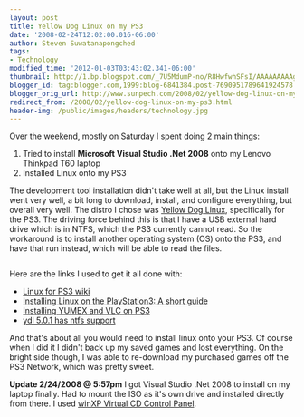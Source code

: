 ```yaml
---
layout: post
title: Yellow Dog Linux on my PS3
date: '2008-02-24T12:02:00.016-06:00'
author: Steven Suwatanapongched
tags:
- Technology
modified_time: '2012-01-03T03:43:02.341-06:00'
thumbnail: http://1.bp.blogspot.com/_7U5MdumP-no/R8HwfwhSFsI/AAAAAAAAAgI/DUh0vPPHiSg/s600/ydl_logo.jpg
blogger_id: tag:blogger.com,1999:blog-6841384.post-7690951789641924578
blogger_orig_url: http://www.sunpech.com/2008/02/yellow-dog-linux-on-my-ps3.html
redirect_from: /2008/02/yellow-dog-linux-on-my-ps3.html
header-img: /public/images/headers/technology.jpg
---
```


Over the weekend, mostly on Saturday I spent doing 2 main things:

<ol>
  <li>Tried to install <b>Microsoft Visual Studio .Net 2008</b> onto my Lenovo Thinkpad T60 laptop</li>
  <li>Installed Linux onto my PS3</li>
</ol>

The development tool installation didn't take well at all, but the Linux install went very well, a bit long to download, install, and configure everything, but overall very well.  The distro I chose was <a href="http://www.terrasoftsolutions.com/products/ydl/">Yellow Dog Linux</a>, specifically for the PS3.  The driving force behind this is that I have a USB external hard drive which is in NTFS, which the PS3 currently cannot read.  So the workaround is to install another operating system (OS) onto the PS3, and have that run instead, which will be able to read the files.

<img    border="0" id="BLOGGER_PHOTO_ID_5170678275589150402" src="http://1.bp.blogspot.com/_7U5MdumP-no/R8HwfwhSFsI/AAAAAAAAAgI/DUh0vPPHiSg/s400/ydl_logo.jpg" alt="" />

Here are the links I used to get it all done with:

<ul>
  <li><a href="http://en.wikipedia.org/wiki/Linux_for_PlayStation_3">Linux for PS3 wiki</a></li>
  <li><a href="http://www.ps3grid.net/install_linux.php">Installing Linux on the PlayStation3: A short guide</a>
</li>
  <li><a href="http://tictech2.blogspot.com/2007/01/installing-vlc-on-ps3-running-yellowdog.html">Installing YUMEX and VLC on PS3</a></li>
  <li><a href="http://www.yellowdog-board.com/viewtopic.php?p=9876">ydl 5.0.1 has ntfs support</a></li>
</ul>

And that's about all you would need to install linux onto your PS3.  Of course when I did it I didn't back up my saved games and lost everything.  On the bright side though, I was able to re-download my purchased games off the PS3 Network, which was pretty sweet.  

<b>Update 2/24/2008 @ 5:57pm</b> I got Visual Studio .Net 2008 to install on my laptop finally.  Had to mount the ISO as it's own drive and installed directly from there.  I used <a href="http://download.microsoft.com/download/7/b/6/7b6abd84-7841-4978-96f5-bd58df02efa2/winxpvirtualcdcontrolpanel_21.exe">winXP Virtual CD Control Panel</a>.
